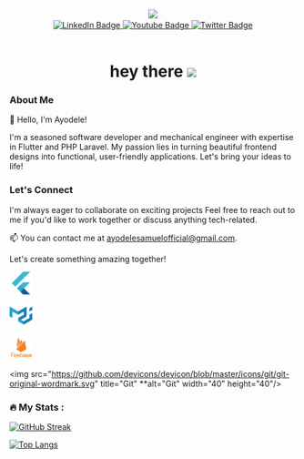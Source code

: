 
<div id="header" align="center">
  <img src="https://media.giphy.com/media/vLlpbDafjgHystuJ0a/giphy.gif" width="100"/>
</div>

<div id="badges" align="center">
  <a href="your-linkedin-URL">
    <img src="https://img.shields.io/badge/LinkedIn-blue?style=for-the-badge&logo=linkedin&logoColor=white" alt="LinkedIn Badge"/>
  </a>
  <a href="your-youtube-URL">
    <img src="https://img.shields.io/badge/YouTube-red?style=for-the-badge&logo=youtube&logoColor=white" alt="Youtube Badge"/>
  </a>
  <a href="your-twitter-URL">
    <img src="https://img.shields.io/badge/Twitter-blue?style=for-the-badge&logo=twitter&logoColor=white" alt="Twitter Badge"/>
  </a>
  <div id "visits" align="center">
     <img src="https://komarev.com/ghpvc/?username=Asfemi&style=flat-square&color=blue" alt=""/>
  <div>
  <h1>
     hey there
     <img src="https://media.giphy.com/media/hvRJCLFzcasrR4ia7z/giphy.gif" width="30px"/>
  </h1>
</div>




<div id "body" align=left>
  
### About Me

👋 Hello, I'm Ayodele!

I'm a seasoned software developer and mechanical engineer with expertise in Flutter and PHP Laravel. My passion lies in turning beautiful frontend designs into functional, user-friendly applications. Let's bring your ideas to life!

### Let's Connect

I'm always eager to collaborate on exciting projects Feel free to reach out to me if you'd like to work together or discuss anything tech-related.

📫 You can contact me at ayodelesamuelofficial@gmail.com.

Let's create something amazing together!
    </div>

<div id "body1" align=left>
  <img src="https://github.com/devicons/devicon/blob/master/icons/flutter/flutter-original.svg" title="Flutter" alt="Flutter" width="40" height="40"/>&nbsp;
  
  <img src="https://github.com/devicons/devicon/blob/master/icons/materialui/materialui-original.svg" title="Material UI" alt="Material UI" width="40" height="40"/>&nbsp;
  
  <img src="https://github.com/devicons/devicon/blob/master/icons/firebase/firebase-plain-wordmark.svg" title="Firebase" alt="Firebase" width="40" height="40"/>&nbsp;
  
  <img src="https://github.com/devicons/devicon/blob/master/icons/git/git-original-wordmark.svg" title="Git" **alt="Git" width="40" height="40"/>

### :fire: My Stats :
[![GitHub Streak](https://streak-stats.demolab.com/?user=Asfemi)](https://git.io/streak-stats)


[![Top Langs](https://github-readme-stats.vercel.app/api/top-langs/?username=Asfemi)](https://github.com/anuraghazra/github-readme-stats)
    
</div>






